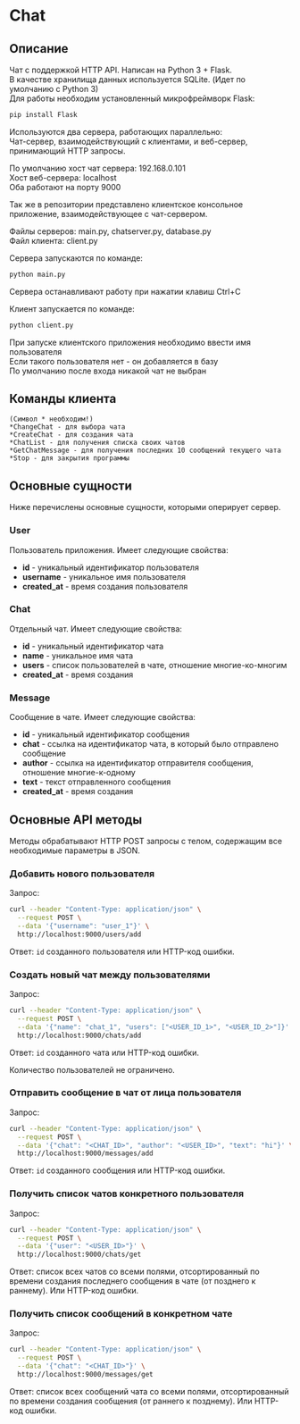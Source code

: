 # Chat

## Описание

Чат с поддержкой HTTP API. Написан на Python 3 + Flask. <br />
В качестве хранилища данных используется SQLite. (Идет по умолчанию с Python 3) <br />
Для работы необходим установленный микрофреймворк Flask: <br />

```bash
pip install Flask
```

Используются два сервера, работающих параллельно: <br />
Чат-сервер, взаимодействующий с клиентами, и веб-сервер, принимающий HTTP запросы. <br />

По умолчанию хост чат сервера: 192.168.0.101 <br />
Хост веб-сервера: localhost <br />
Оба работают на порту 9000 <br />

Так же в репозитории представлено клиентское консольное приложение, взаимодействующее с чат-сервером. <br />

Файлы серверов: main.py, chatserver.py, database.py <br />
Файл клиента: client.py <br />

Сервера запускаются по команде:
```bash
python main.py
```

Сервера останавливают работу при нажатии клавиш Ctrl+C <br />

Клиент запускается по команде:
```bash
python client.py
```

При запуске клиентского приложения необходимо ввести имя пользователя <br />
Если такого пользователя нет - он добавляется в базу <br />
По умолчанию после входа никакой чат не выбран <br />

## Команды клиента

```no-highlight
(Символ * необходим!)
*ChangeChat - для выбора чата
*CreateChat - для создания чата
*ChatList - для получения списка своих чатов
*GetChatMessage - для получения последних 10 сообщений текущего чата
*Stop - для закрытия программы
```

## Основные сущности

Ниже перечислены основные сущности, которыми оперирует сервер.

### User

Пользователь приложения. Имеет следующие свойства:

* **id** - уникальный идентификатор пользователя
* **username** - уникальное имя пользователя
* **created_at** - время создания пользователя

### Chat

Отдельный чат. Имеет следующие свойства:

* **id** - уникальный идентификатор чата
* **name** - уникальное имя чата
* **users** - список пользователей в чате, отношение многие-ко-многим
* **created_at** - время создания

### Message

Сообщение в чате. Имеет следующие свойства:

* **id** - уникальный идентификатор сообщения
* **chat** - ссылка на идентификатор чата, в который было отправлено сообщение
* **author** - ссылка на идентификатор отправителя сообщения, отношение многие-к-одному
* **text** - текст отправленного сообщения
* **created_at** - время создания

## Основные API методы

Методы обрабатывают HTTP POST запросы c телом, содержащим все необходимые параметры в JSON.

### Добавить нового пользователя

Запрос:

```bash
curl --header "Content-Type: application/json" \
  --request POST \
  --data '{"username": "user_1"}' \
  http://localhost:9000/users/add
```

Ответ: `id` созданного пользователя или HTTP-код ошибки.

### Создать новый чат между пользователями

Запрос:

```bash
curl --header "Content-Type: application/json" \
  --request POST \
  --data '{"name": "chat_1", "users": ["<USER_ID_1>", "<USER_ID_2>"]}' \
  http://localhost:9000/chats/add
```

Ответ: `id` созданного чата или HTTP-код ошибки.

Количество пользователей не ограничено.

### Отправить сообщение в чат от лица пользователя

Запрос:

```bash
curl --header "Content-Type: application/json" \
  --request POST \
  --data '{"chat": "<CHAT_ID>", "author": "<USER_ID>", "text": "hi"}' \
  http://localhost:9000/messages/add
```

Ответ: `id` созданного сообщения или HTTP-код ошибки.

### Получить список чатов конкретного пользователя

Запрос:

```bash
curl --header "Content-Type: application/json" \
  --request POST \
  --data '{"user": "<USER_ID>"}' \
  http://localhost:9000/chats/get
```

Ответ: cписок всех чатов со всеми полями, отсортированный по времени создания последнего сообщения в чате (от позднего к раннему). Или HTTP-код ошибки.

### Получить список сообщений в конкретном чате

Запрос:

```bash
curl --header "Content-Type: application/json" \
  --request POST \
  --data '{"chat": "<CHAT_ID>"}' \
  http://localhost:9000/messages/get
```

Ответ: список всех сообщений чата со всеми полями, отсортированный по времени создания сообщения (от раннего к позднему). Или HTTP-код ошибки.







